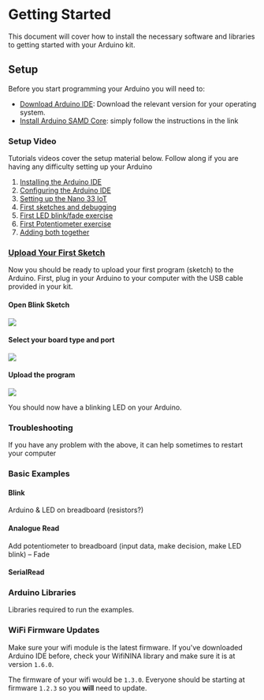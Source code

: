 # Getting Started

This document will cover how to install the necessary software and libraries to getting started with your Arduino kit.

## Setup

Before you start programming your Arduino you will need to:

- [Download Arduino IDE](https://www.arduino.cc/en/Main/Software#download): Download the relevant version for your operating system.
- [Install Arduino SAMD Core](https://www.arduino.cc/en/Guide/NANO33IoT#use-your-arduino-nano-33-iot-on-the-arduino-desktop-ide): simply follow the instructions in the link

### Setup Video

Tutorials videos cover the setup material below. Follow along if you are having any difficulty setting up your Arduino

1. [Installing the Arduino IDE](https://media.ed.ac.uk/media/H%26F+1+Installing+Arduino/1_68utunof)
2. [Configuring the Arduino IDE](https://media.ed.ac.uk/media/H%26F+2+Configuring+Arduino+IDE/1_7qg1v42a)
3. [Setting up the Nano 33 IoT](https://media.ed.ac.uk/media/H%26F+3+Nano+33+IoT/1_v3jt5sz1)
4. [First sketches and debugging](https://media.ed.ac.uk/media/H%26F+4+Sketches+and+debug/1_v8gn9ymh)
5. [First LED blink/fade exercise]()
6. [First Potentiometer exercise]()
7. [Adding both together]()

### [Upload Your First Sketch](https://www.arduino.cc/en/Guide/NANO33IoT#use-your-arduino-nano-33-iot-with-the-arduino-iot-cloud#open-your-first-sketch)

Now you should be ready to upload your first program (sketch) to the Arduino. First, plug in your Arduino to your computer with the USB cable provided in your kit.

#### Open Blink Sketch

![](https://www.arduino.cc/en/uploads/Guide/Blynk%20Select.jpg)

#### Select your board type and port

![](https://www.arduino.cc/wiki/static/9ceac239b6306535ca8f47077d11bf8a/9c311/NANOIOT_BoardSel.jpg)

#### Upload the program

![](https://www.arduino.cc/wiki/static/0bd943210336ba4022b1b4e493775d82/008e2/UNO_Upload.png)

You should now have a blinking LED on your Arduino.

### Troubleshooting

If you have any problem with the above, it can help sometimes to restart your computer

### Basic Examples

#### Blink

Arduino & LED on breadboard (resistors?)

#### Analogue Read

Add potentiometer to breadboard (input data, make decision, make LED blink) – Fade

#### SerialRead

### Arduino Libraries

Libraries required to run the examples.

### WiFi Firmware Updates

Make sure your wifi module is the latest firmware. If you've downloaded Arduino IDE before, check your WifiNINA library and make sure it is at version `1.6.0`.

The firmware of your wifi would be `1.3.0`. Everyone should be starting at firmware `1.2.3` so you **will** need to update.
